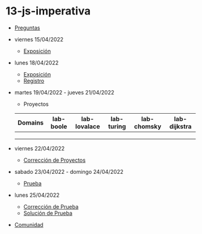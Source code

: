 # 13-js-imperativa

- [Preguntas](https://escuela.it/master-programacion-diseno-software)
- viernes 15/04/2022
  - [Exposición](https://escuela.it/master-programacion-diseno-software)
- lunes 18/04/2022
  - [Exposición](https://escuela.it/master-programacion-diseno-software)
  - [Registro](https://forms.gle/pA2QvsW32P4KtTD77)
- martes 19/04/2022 - jueves 21/04/2022
  - Proyectos
  
  |Domains|lab-boole|lab-lovalace|lab-turing|lab-chomsky|lab-dijkstra|
  |-------|---------|------------|----------|-----------|--------------|
  |       |         |            |          |           |              |
  |       |         |            |          |           |              |
  |       |         |            |          |           |              |
- viernes 22/04/2022
  - [Corrección de Proyectos](https://escuela.it/master-programacion-diseno-software)
- sabado 23/04/2022 - domingo 24/04/2022
  - [Prueba](https://forms.gle/hB9UJoN2PYiexctH8)
- lunes 25/04/2022
  - [Corrección de Prueba](https://escuela.it/master-programacion-diseno-software)
  - [Solución de Prueba](https://docs.google.com/spreadsheets/d/1Uwtqa5VdD5wK2X7eLgkS6_th16aPnsW8pa5Ft2TyLPo/edit#gid=0)
- [Comunidad](https://app.slack.com/client/T02S3KYD464/C02TFR8SZ3R)


